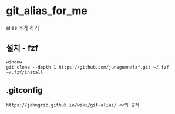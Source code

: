 # git_alias_for_me

alias 추가 하기

## 설치 - fzf
```
window
git clone --depth 1 https://github.com/junegunn/fzf.git ~/.fzf
~/.fzf/install
```

## .gitconfig 
```
https://johngrib.github.io/wiki/git-alias/ <<의 출처
```
